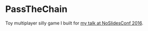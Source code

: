 # PassTheChain

Toy multiplayer silly game I built for [my talk at NoSlidesConf 2016](http://www.noslidesconf.net).
